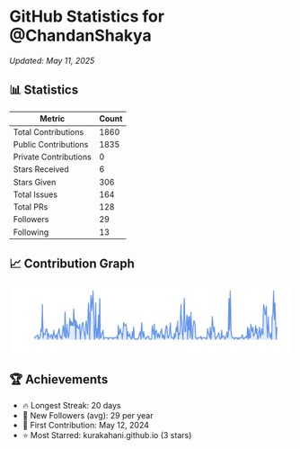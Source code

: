 # GitHub Statistics for @ChandanShakya
*Updated: May 11, 2025*

## 📊 Statistics
| Metric | Count |
|--------|--------|
| Total Contributions | 1860 |
| Public Contributions | 1835 |
| Private Contributions | 0 |
| Stars Received | 6 |
| Stars Given | 306 |
| Total Issues | 164 |
| Total PRs | 128 |
| Followers | 29 |
| Following | 13 |

## 📈 Contribution Graph

![Contribution Graph](./contribution_graph.png)

## 🏆 Achievements

- 🔥 Longest Streak: 20 days
- 👥 New Followers (avg): 29 per year
- 📅 First Contribution: May 12, 2024
- ⭐ Most Starred: kurakahani.github.io (3 stars)

